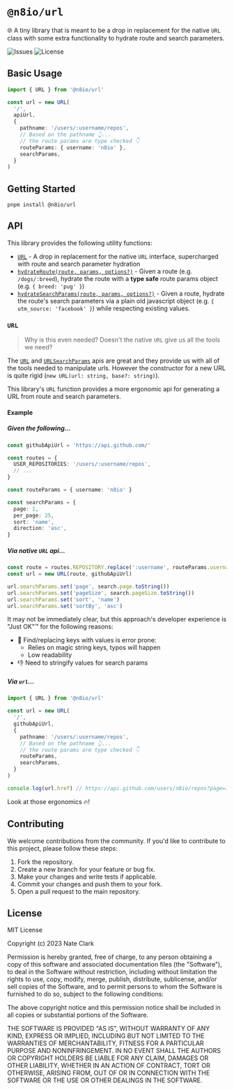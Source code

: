 # `@n8io/url`

🌐 A tiny library that is meant to be a drop in replacement for the native `URL` class with some extra functionality to hydrate route and search parameters.

![Issues](https://img.shields.io/github/issues/n8io/url)
![License](https://img.shields.io/github/license/n8io/url)

## Basic Usage

```ts
import { URL } from '@n8io/url'

const url = new URL(
  '/',
  apiUrl, 
  {
    pathname: '/users/:username/repos',
    // Based on the pathname 👆...
    // the route params are type checked 👇 
    routeParams: { username: 'n8io' },
    searchParams,
  }
)
```

## Getting Started

```shell
pnpm install @n8io/url
```

## API

This library provides the following utility functions:

- [`URL`](#url) - A drop in replacement for the native `URL` interface, supercharged with route and search parameter hydration
- [`hydrateRoute(route, params, options?)`](#hydrateroute) - Given a route (e.g. `/dogs/:breed`), hydrate the route with a **type safe** route params object (e.g. `{ breed: 'pug' }`)
- [`hydrateSearchParams(route, params, options?)`](hydreatesearchparams) - Given a route, hydrate the route's search parameters via a plain old javascript object (e.g. `{ utm_source: 'facebook' }`) while respecting existing values.

### `URL`

> Why is this even needed? Doesn't the native `URL` give us all the tools we need?

The [`URL`](https://developer.mozilla.org/en-US/docs/Web/API/URL) and [`URLSearchParams`](https://developer.mozilla.org/en-US/docs/Web/API/URLSearchParams) apis are great and they provide us with all of the tools needed to manipulate urls. However the constructor for a new URL is quite rigid (`new URL(url: string, base?: string)`). 

This library's `URL` function provides a more ergonomic api for generating a URL from route and search parameters.

#### Example

##### Given the following...

```ts
const githubApiUrl = 'https://api.github.com/'

const routes = {
  USER_REPOSITORIES: '/users/:username/repos',
  // ...
}

const routeParams = { username: 'n8io' }

const searchParams = {
  page: 1,
  per_page: 25,
  sort: 'name',
  direction: 'asc',
}
```

##### Via native `URL` api...

```ts
const route = routes.REPOSITORY.replace(':username', routeParams.username)
const url = new URL(route, githubApiUrl)

url.searchParams.set('page', search.page.toString())
url.searchParams.set('pageSize', search.pageSize.toString())
url.searchParams.set('sort', 'name')
url.searchParams.set('sortBy', 'asc')
```

It may not be immediately clear, but this approach's developer experience is "Just OK"™️ for the following reasons:

- 🤢 Find/replacing keys with values is error prone:
  -  Relies on magic string keys, typos will happen
  -  Low readability
- 👎 Need to stringify values for search params

##### Via `url`...

```ts
import { URL } from '@n8io/url'

const url = new URL(
  '/', 
  githubApiUrl, 
  {
    pathname: '/users/:username/repos',
    // Based on the pathname 👆...
    // the route params are type checked 👇 
    routeParams,
    searchParams,
  }
)

console.log(url.href) // https://api.github.com/users/n8io/repos?page=1&pageSize=25&sort=name&sortBy=asc
```

Look at those ergonomics 🔥!

## Contributing

We welcome contributions from the community. If you'd like to contribute to this project, please follow these steps:

1. Fork the repository.
2. Create a new branch for your feature or bug fix.
3. Make your changes and write tests if applicable.
4. Commit your changes and push them to your fork.
5. Open a pull request to the main repository.

## License

MIT License

Copyright (c) 2023 Nate Clark

Permission is hereby granted, free of charge, to any person obtaining a copy
of this software and associated documentation files (the "Software"), to deal
in the Software without restriction, including without limitation the rights
to use, copy, modify, merge, publish, distribute, sublicense, and/or sell
copies of the Software, and to permit persons to whom the Software is
furnished to do so, subject to the following conditions:

The above copyright notice and this permission notice shall be included in all
copies or substantial portions of the Software.

THE SOFTWARE IS PROVIDED "AS IS", WITHOUT WARRANTY OF ANY KIND, EXPRESS OR
IMPLIED, INCLUDING BUT NOT LIMITED TO THE WARRANTIES OF MERCHANTABILITY,
FITNESS FOR A PARTICULAR PURPOSE AND NONINFRINGEMENT. IN NO EVENT SHALL THE
AUTHORS OR COPYRIGHT HOLDERS BE LIABLE FOR ANY CLAIM, DAMAGES OR OTHER
LIABILITY, WHETHER IN AN ACTION OF CONTRACT, TORT OR OTHERWISE, ARISING FROM,
OUT OF OR IN CONNECTION WITH THE SOFTWARE OR THE USE OR OTHER DEALINGS IN THE
SOFTWARE.
